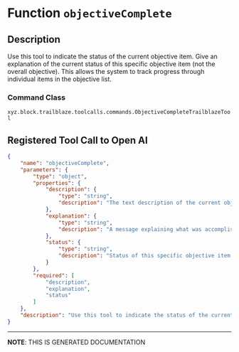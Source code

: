# Function `objectiveComplete`

## Description
Use this tool to indicate the status of the current objective item.
Give an explanation of the current status of this specific objective item (not the overall objective).
This allows the system to track progress through individual items in the objective list.

### Command Class
`xyz.block.trailblaze.toolcalls.commands.ObjectiveCompleteTrailblazeTool`

## Registered Tool Call to Open AI
```json
{
    "name": "objectiveComplete",
    "parameters": {
        "type": "object",
        "properties": {
            "description": {
                "type": "string",
                "description": "The text description of the current objective item you're reporting on (copy exactly from the objective list)"
            },
            "explanation": {
                "type": "string",
                "description": "A message explaining what was accomplished or the current progress for this specific objective item"
            },
            "status": {
                "type": "string",
                "description": "Status of this specific objective item: 'completed' (move to next item), 'failed', or 'in_progress' (continuing with this same item)."
            }
        },
        "required": [
            "description",
            "explanation",
            "status"
        ]
    },
    "description": "Use this tool to indicate the status of the current objective item.\nGive an explanation of the current status of this specific objective item (not the overall objective).\nThis allows the system to track progress through individual items in the objective list."
}
```

<hr/>

**NOTE**: THIS IS GENERATED DOCUMENTATION